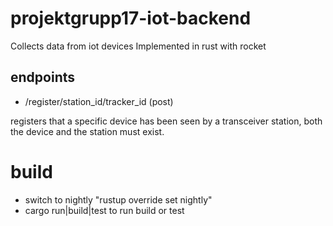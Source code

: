 # projektgrupp17-iot-backend
Collects data from iot devices
Implemented in rust with rocket
## endpoints
* /register/station_id/tracker_id (post)

registers that a specific device has been seen by a transceiver station, both the device and the station must exist.

# build
* switch to nightly "rustup override set nightly"
* cargo run|build|test to run build or test
